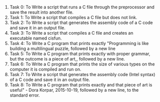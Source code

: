1. Task 0: To Write a script that runs a C file through the preprocessor and save the result into another file.
2. Task 1: To Write a script that compiles a C file but does not link.
3. Task 2: To Write a script that generates the assembly code of a C code and save it in an output file.
4. Task 3: To Write a script that compiles a C file and creates an executable named cisfun.
5. Task 4: To Write a C program that prints exactly "Programming is like building a multilingual puzzle, followed by a new line
6. Task 5: To Write a C program that prints exactly with proper grammar, but the outcome is a piece of art,, followed by a new line.
7. Task 6: To Write a C program that prints the size of various types on the computer it is compiled and run on.
8. Task 7: To Write a script that generates the assembly code (Intel syntax) of a C code and save it in an output file.
9. Task 8: To Write a C program that prints exactly and that piece of art is useful" - Dora Korpar, 2015-10-19, followed by a new line, to the standard error.
